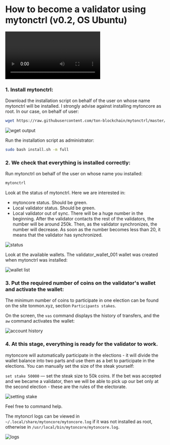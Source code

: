 # How to become a validator using mytonctrl (v0.2, OS Ubuntu)

![Setup Node/Validator video instruction](https://github.com/ton-blockchain/docs/raw/master/docs/nodes/setup_validator.mp4 ':include controls :type=video width=100% height=400px')

### 1. Install mytonctrl:
Download the installation script on behalf of the user on whose name mytonctrl will be installed. I strongly advise against installing mytoncore as root. In our case, on behalf of user:

```sh
wget https://raw.githubusercontent.com/ton-blockchain/mytonctrl/master/scripts/install.sh
```

![wget output](https://raw.githubusercontent.com/ton-blockchain/mytonctrl/master/screens/manual-ubuntu_wget-ls_ru.png)

Run the installation script as administrator:

```sh
sudo bash install.sh -m full
```


### 2. We check that everything is installed correctly:
Run mytonctrl on behalf of the user on whose name you installed:

```sh
mytonctrl
```

Look at the status of mytonctrl. Here we are interested in:

- mytoncore status. Should be green.
- Local validator status. Should be green.
- Local validator out of sync. There will be a huge number in the beginning. After the validator contacts the rest of the validators, the number will be around 250k. Then, as the validator synchronizes, the number will decrease. As soon as the number becomes less than 20, it means that the validator has synchronized.

![status](https://raw.githubusercontent.com/ton-blockchain/mytonctrl/master/screens/mytonctrl-status.png)

Look at the available wallets. The validator_wallet_001 wallet was created when mytonctrl was installed:

![wallet list](https://raw.githubusercontent.com/ton-blockchain/mytonctrl/master/screens/manual-ubuntu_mytonctrl-wl_ru.png)


### 3. Put the required number of coins on the validator's wallet and activate the wallet:
The minimum number of coins to participate in one election can be found on the site tonmon.xyz, section `Participants stakes`.

On the screen, the `vas` command displays the history of transfers, and the `aw` command activates the wallet:

![account history](https://raw.githubusercontent.com/ton-blockchain/mytonctrl/master/screens/manual-ubuntu_mytonctrl-vas-aw_ru.png)


### 4. At this stage, everything is ready for the validator to work.
mytoncore will automatically participate in the elections - it will divide the wallet balance into two parts and use them as a bet to participate in the elections. You can manually set the size of the steak yourself:

`set stake 50000` — set the steak size to 50k coins. If the bet was accepted and we became a validator, then we will be able to pick up our bet only at the second election - these are the rules of the electorate.

![setting stake](https://raw.githubusercontent.com/ton-blockchain/mytonctrl/master/screens/manual-ubuntu_mytonctrl-set_ru.png)

Feel free to command help.

The mytoncrl logs can be viewed in `~/.local/share/mytoncore/mytoncore.log` if it was not installed as root, otherwise in `/usr/local/bin/mytoncore/mytoncore.log`.

![logs](https://raw.githubusercontent.com/ton-blockchain/mytonctrl/master/screens/manual-ubuntu_mytoncore-log.png)
